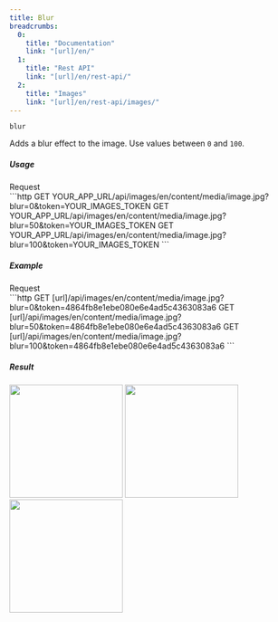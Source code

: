 ```yaml
---
title: Blur
breadcrumbs:
  0:
    title: "Documentation"
    link: "[url]/en/"
  1:
    title: "Rest API"
    link: "[url]/en/rest-api/"
  2:
    title: "Images"
    link: "[url]/en/rest-api/images/"
---
```


`blur`

Adds a blur effect to the image. Use values between `0` and `100`.

##### Usage

<div class="file-header">Request</div>
```http
GET YOUR_APP_URL/api/images/en/content/media/image.jpg?blur=0&token=YOUR_IMAGES_TOKEN
GET YOUR_APP_URL/api/images/en/content/media/image.jpg?blur=50&token=YOUR_IMAGES_TOKEN
GET YOUR_APP_URL/api/images/en/content/media/image.jpg?blur=100&token=YOUR_IMAGES_TOKEN
```

##### Example

<div class="file-header">Request</div>
```http
GET [url]/api/images/en/content/media/image.jpg?blur=0&token=4864fb8e1ebe080e6e4ad5c4363083a6
GET [url]/api/images/en/content/media/image.jpg?blur=50&token=4864fb8e1ebe080e6e4ad5c4363083a6
GET [url]/api/images/en/content/media/image.jpg?blur=100&token=4864fb8e1ebe080e6e4ad5c4363083a6
```

##### Result

<img width="200" class="inline" src="[url]/api/images/en/image.jpg?q=70&w=200&dpr=2&blur=0&token=4864fb8e1ebe080e6e4ad5c4363083a6">
<img width="200" class="inline" src="[url]/api/images/en/image.jpg?q=70&w=200&dpr=2&blur=50&token=4864fb8e1ebe080e6e4ad5c4363083a6">
<img width="200" class="inline" src="[url]/api/images/en/image.jpg?q=70&w=200&dpr=2&blur=100&token=4864fb8e1ebe080e6e4ad5c4363083a6">
